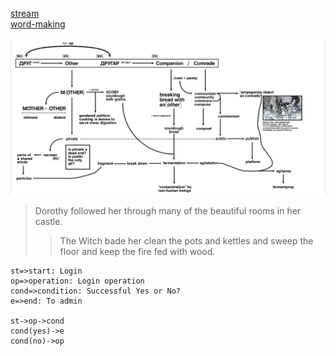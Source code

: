                     
                                                                                
[stream](stream.md)<br/>
[word-making](word-making.md)

![alt text](diagram.png)

> Dorothy followed her through many of the beautiful rooms in her castle.
>
>> The Witch bade her clean the pots and kettles and sweep the floor and keep the fire fed with wood.


```flow
st=>start: Login
op=>operation: Login operation
cond=>condition: Successful Yes or No?
e=>end: To admin

st->op->cond
cond(yes)->e
cond(no)->op
```
